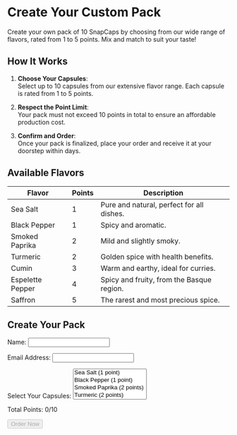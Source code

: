 # Create Your Custom Pack

Create your own pack of 10 SnapCaps by choosing from our wide range of flavors, rated from 1 to 5 points. Mix and match to suit your taste!

## How It Works

1. **Choose Your Capsules**:  
   Select up to 10 capsules from our extensive flavor range. Each capsule is rated from 1 to 5 points.

2. **Respect the Point Limit**:  
   Your pack must not exceed 10 points in total to ensure an affordable production cost.

3. **Confirm and Order**:  
   Once your pack is finalized, place your order and receive it at your doorstep within days.

## Available Flavors

| Flavor               | Points | Description                          |
|-----------------------|--------|--------------------------------------|
| Sea Salt             | 1      | Pure and natural, perfect for all dishes. |
| Black Pepper         | 1      | Spicy and aromatic.                 |
| Smoked Paprika       | 2      | Mild and slightly smoky.            |
| Turmeric             | 2      | Golden spice with health benefits.  |
| Cumin                | 3      | Warm and earthy, ideal for curries. |
| Espelette Pepper     | 4      | Spicy and fruity, from the Basque region. |
| Saffron              | 5      | The rarest and most precious spice. |

## Create Your Pack

<form action="https://formspree.io/f/your-form-id" method="POST">
  <label for="name">Name:</label>
  <input type="text" id="name" name="name" required>

  <label for="email">Email Address:</label>
  <input type="email" id="email" name="email" required>

  <label for="capsules">Select Your Capsules:</label>
  <select id="capsules" name="capsules" multiple required>
    <option value="sea_salt" data-points="1">Sea Salt (1 point)</option>
    <option value="black_pepper" data-points="1">Black Pepper (1 point)</option>
    <option value="smoked_paprika" data-points="2">Smoked Paprika (2 points)</option>
    <option value="turmeric" data-points="2">Turmeric (2 points)</option>
    <option value="cumin" data-points="3">Cumin (3 points)</option>
    <option value="espelette_pepper" data-points="4">Espelette Pepper (4 points)</option>
    <option value="saffron" data-points="5">Saffron (5 points)</option>
  </select>

  <p>Total Points: <span id="total-points">0</span>/10</p>

  <button type="submit" id="submit-button" disabled>Order Now</button>
</form>

<script>
  const select = document.getElementById('capsules');
  const totalPointsDisplay = document.getElementById('total-points');
  const submitButton = document.getElementById('submit-button');

  let totalPoints = 0;

  select.addEventListener('change', (event) => {
    totalPoints = Array.from(event.target.selectedOptions)
      .reduce((sum, option) => sum + parseInt(option.dataset.points), 0);
    totalPointsDisplay.textContent = totalPoints;

    if (totalPoints <= 10) {
      submitButton.disabled = false;
    } else {
      submitButton.disabled = true;
    }
  });
</script>